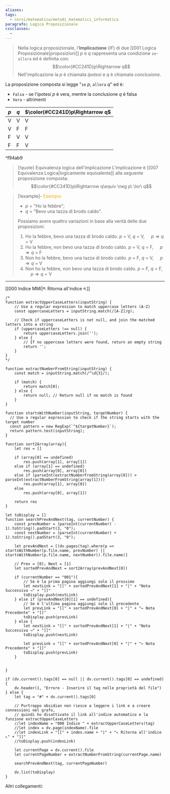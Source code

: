 ```yaml
---
aliases: 
tags:
  - corsi/matematica/metodi_matematici_informatica
paragrafo: Logica Proposizionale
cssclasses:
  - 
---
```

>Nella logica proposizionale, l'**Implicazione** (*IF*) di due [[001 Logica Proposizionale|proposizioni]] $p$ e $q$ rappresenta una condizione `se`-`allora` ed è definita con: $$\color{#CC241D}p\Rightarrow q$$
>Nell'implicazione la $p$ è chiamata *ipotesi* e $q$ è chiamata *conclusione*.

La proposizione composta si legge "`se` $p$, `allora` $q$" ed è: 
- `Falsa` - se l'ipotesi $p$ è vera, mentre la conclusione $q$ è falsa
- `Vera` - altrimenti

| $p$ | $q$ | $\color{#CC241D}p\Rightarrow q$ |
| --- | --- | ------------------------------- |
| V   | V   | V                               |
| V   | F   | F                               |
| F   | V   | V                               |
| F   | F   | V                               |

^f94ab9



> [!quote] Equivalenza logica dell'implicazione
> L'implicazione è [[007 Equivalenza Logica|logicamente equivalente]] alla seguente proposizione composta: $$\color{#CC241D}p\Rightarrow q\equiv \neg p\ \lor\ q$$

> [!example]- <font color="orange">Esempio</font>
>- $p$ = "Ho la febbre";
>- $q$ = "Bevo una tazza di brodo caldo".
>
>Possiamo avere quattro variazioni in base alla verità delle due proposizioni:
>
>1. Ho la febbre, bevo una tazza di brodo caldo.
>	$p$ = V, $q$ = V, $\quad p\Rightarrow q$ = V
>2. Ho la febbre, non bevo una tazza di brodo caldo.
>	$p$ = V, $q$ = F, $\quad p\Rightarrow q$ = F
>3. Non ho la febbre, bevo una tazza di brodo caldo.
>	$p$ = F, $q$ = V, $\quad p\Rightarrow q$ = V
>4. Non ho la febbre, non bevo una tazza di brodo caldo.
>	$p$ = F, $q$ = F, $\quad p\Rightarrow q$ = V


___
[[000 Indice MMI|↖ Ritorna all'indice ↖]]

```dataviewjs
/*
function extractUpperCaseLetters(inputString) {
	// Use a regular expression to match uppercase letters (A-Z)
	const uppercaseLetters = inputString.match(/[A-Z]/g);
	
	// Check if uppercaseLetters is not null, and join the matched letters into a string
	if (uppercaseLetters !== null) {
		return uppercaseLetters.join('');
	} else {
	    // If no uppercase letters were found, return an empty string
	    return '';
	}
}
*/

function extractNumberFromString(inputString) {
	const match = inputString.match(/^\d{3}/);
	
	if (match) {
		return match[0];
	} else {
		return null; // Return null if no match is found
	}
}

function startsWithNumber(inputString, targetNumber) {
  // Use a regular expression to check if the string starts with the target number
  const pattern = new RegExp(`^${targetNumber}`);
  return pattern.test(inputString);
}

function sort2Array(array){
	let res = []
	
	if (array[0] == undefined)
		res.push(array[1], array[1])
	else if (array[1] == undefined)
		res.push(array[0], array[0])
	else if (parseInt(extractNumberFromString(array[0])) > parseInt(extractNumberFromString(array[1])))
		res.push(array[1], array[0])
	else
		res.push(array[0], array[1])
	
	return res
}

let toDisplay = []
function searchPrevAndNext(tag, currentNumber) {
	const prevNumber = (parseInt(currentNumber) - 1).toString().padStart(3, "0");
	const nextNumber = (parseInt(currentNumber) + 1).toString().padStart(3, "0");
	
	let prevAndNext = [(dv.pages(tag).where(p => startsWithNumber(p.file.name, prevNumber) || startsWithNumber(p.file.name, nextNumber)).file.name)]
	
	// Prev = [0]; Next = [1]
	let sortedPrevAndNext = sort2Array(prevAndNext[0])
	
	if (currentNumber == "001"){ 
		// Se è la prima pagina aggiungi solo il prossimo
		let nextLink = "[[" + sortedPrevAndNext[1] + "|" + "Nota Successiva →" + "]]"
		toDisplay.push(nextLink)
	} else if (prevAndNext[0][1] == undefined){
		// Se è l'ultima pagina aggiungi solo il precedente
		let prevLink = "[[" + sortedPrevAndNext[0] + "|" + "← Nota Precedente" + "]]"
		toDisplay.push(prevLink)
	} else {
		let nextLink = "[[" + sortedPrevAndNext[1] + "|" + "Nota Successiva →" + "]]"
		toDisplay.push(nextLink)
		
		let prevLink = "[[" + sortedPrevAndNext[0] + "|" + "← Nota Precedente" + "]]"
		toDisplay.push(prevLink)
	}
	
	
}

if (dv.current().tags[0] == null || dv.current().tags[0] == undefined){
	dv.header(1, "Errore - Inserire il tag nelle proprietà del file")
} else {
	let tag = "#" + dv.current().tags[0]

	// Purtroppo obsidian non riesce a leggere i link e a creare connessioni nel grafo,
	// quindi ho disattivato il link all'indice automatico e la funzione extractUpperCaseLetters
	//let indexName = "000 Indice " + extractUpperCaseLetters(tag)
	//let index = dv.page(indexName).file
	//let indexLink = "[[" + index.name + "|" + "↖ Ritorna all'indice ↖" + "]]"
	//toDisplay.push(indexLink)
	
	let currentPage = dv.current().file
	let currentPageNumber = extractNumberFromString(currentPage.name)
	
	searchPrevAndNext(tag, currentPageNumber)
	
	dv.list(toDisplay)
}
```

Altri collegamenti: 